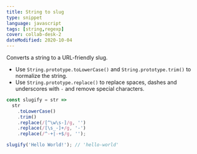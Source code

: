 ```yaml
---
title: String to slug
type: snippet
language: javascript
tags: [string,regexp]
cover: collab-desk-2
dateModified: 2020-10-04
---
```


Converts a string to a URL-friendly slug.

- Use `String.prototype.toLowerCase()` and `String.prototype.trim()` to normalize the string.
- Use `String.prototype.replace()` to replace spaces, dashes and underscores with `-` and remove special characters.

```js
const slugify = str =>
  str
    .toLowerCase()
    .trim()
    .replace(/[^\w\s-]/g, '')
    .replace(/[\s_-]+/g, '-')
    .replace(/^-+|-+$/g, '');

slugify('Hello World!'); // 'hello-world'
```
